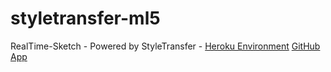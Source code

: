 # styletransfer-ml5
RealTime-Sketch - Powered by StyleTransfer - [Heroku Environment](https://realtime-sketch.herokuapp.com/)
[GitHub App](https://shreyanshp.github.io/styletransfer-ml5/)
